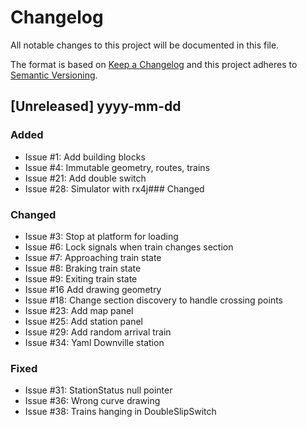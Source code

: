 # Changelog

All notable changes to this project will be documented in this file.

The format is based on [Keep a Changelog](http://keepachangelog.com/en/1.0.0/)
and this project adheres to [Semantic Versioning](http://semver.org/spec/v2.0.0.html).

## [Unreleased] yyyy-mm-dd

### Added

- Issue #1: Add building blocks
- Issue #4: Immutable geometry, routes, trains
- Issue #21: Add double switch
- Issue #28: Simulator with rx4j### Changed

### Changed 

- Issue #3: Stop at platform for loading
- Issue #6: Lock signals when train changes section
- Issue #7: Approaching train state
- Issue #8: Braking train state
- Issue #9: Exiting train state
- Issue #16  Add drawing geometry
- Issue #18: Change section discovery to handle crossing points
- Issue #23: Add map panel
- Issue #25: Add station panel
- Issue #29: Add random arrival train
- Issue #34:  Yaml Downville station

### Fixed

- Issue #31: StationStatus null pointer
- Issue #36: Wrong curve drawing
- Issue #38: Trains hanging in DoubleSlipSwitch
